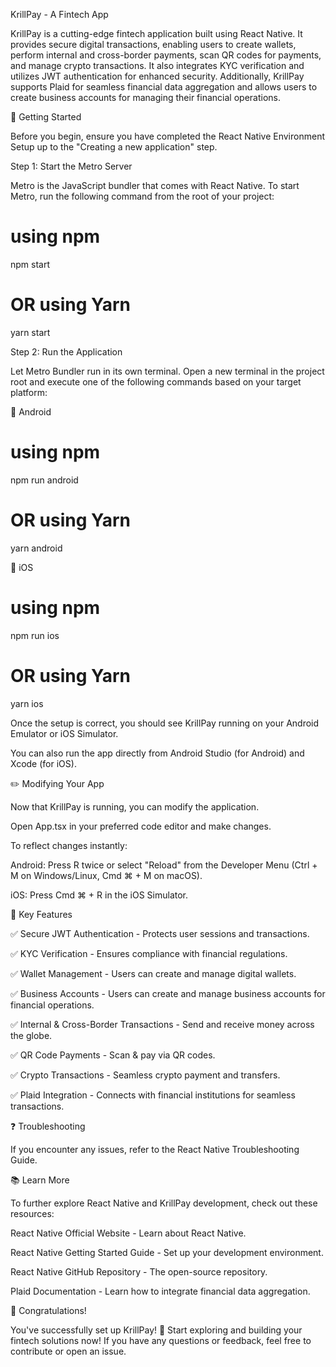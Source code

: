 KrillPay - A Fintech App

KrillPay is a cutting-edge fintech application built using React Native. It provides secure digital transactions, enabling users to create wallets, perform internal and cross-border payments, scan QR codes for payments, and manage crypto transactions. It also integrates KYC verification and utilizes JWT authentication for enhanced security. Additionally, KrillPay supports Plaid for seamless financial data aggregation and allows users to create business accounts for managing their financial operations.

🚀 Getting Started

Before you begin, ensure you have completed the React Native Environment Setup up to the "Creating a new application" step.

Step 1: Start the Metro Server

Metro is the JavaScript bundler that comes with React Native. To start Metro, run the following command from the root of your project:

# using npm

npm start

# OR using Yarn

yarn start

Step 2: Run the Application

Let Metro Bundler run in its own terminal. Open a new terminal in the project root and execute one of the following commands based on your target platform:

📱 Android

# using npm

npm run android

# OR using Yarn

yarn android

🍏 iOS

# using npm

npm run ios

# OR using Yarn

yarn ios

Once the setup is correct, you should see KrillPay running on your Android Emulator or iOS Simulator.

You can also run the app directly from Android Studio (for Android) and Xcode (for iOS).

✏️ Modifying Your App

Now that KrillPay is running, you can modify the application.

Open App.tsx in your preferred code editor and make changes.

To reflect changes instantly:

Android: Press R twice or select "Reload" from the Developer Menu (Ctrl + M on Windows/Linux, Cmd ⌘ + M on macOS).

iOS: Press Cmd ⌘ + R in the iOS Simulator.

🔑 Key Features

✅ Secure JWT Authentication - Protects user sessions and transactions.

✅ KYC Verification - Ensures compliance with financial regulations.

✅ Wallet Management - Users can create and manage digital wallets.

✅ Business Accounts - Users can create and manage business accounts for financial operations.

✅ Internal & Cross-Border Transactions - Send and receive money across the globe.

✅ QR Code Payments - Scan & pay via QR codes.

✅ Crypto Transactions - Seamless crypto payment and transfers.

✅ Plaid Integration - Connects with financial institutions for seamless transactions.

❓ Troubleshooting

If you encounter any issues, refer to the React Native Troubleshooting Guide.

📚 Learn More

To further explore React Native and KrillPay development, check out these resources:

React Native Official Website - Learn about React Native.

React Native Getting Started Guide - Set up your development environment.

React Native GitHub Repository - The open-source repository.

Plaid Documentation - Learn how to integrate financial data aggregation.

🎉 Congratulations!

You've successfully set up KrillPay! 🚀 Start exploring and building your fintech solutions now! If you have any questions or feedback, feel free to contribute or open an issue.

